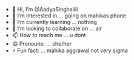 - 👋 Hi, I’m @AadyaSinghaiiii
- 👀 I’m interested in ... going on mahikas phone 
- 🌱 I’m currently learning ... nothing
- 💞️ I’m looking to collaborate on ... air 
- 📫 How to reach me ... u dont 
- 😄 Pronouns: ... she/her
- ⚡ Fun fact: ... mahika aggrawal not very sigma

<!---
AadyaSinghaiiii/AadyaSinghaiiii is a ✨ special ✨ repository because its `README.md` (this file) appears on your GitHub profile.
You can click the Preview link to take a look at your changes.
--->
